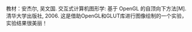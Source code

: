 教材：安杰尔, 吴文国. 
	交互式计算机图形学: 基于 OpenGL 的自顶向下方法[M]. 
	清华大学出版社, 2006.
 这是借助OpenGL和GLUT库进行图像绘制的一个实验，实验结果很美丽！
